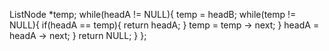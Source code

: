 ListNode *temp;
while(headA != NULL){
temp = headB;
while(temp != NULL){
if(headA == temp){
return headA;
}
temp = temp -> next;
}
headA = headA -> next;
}
return NULL;
}
};
